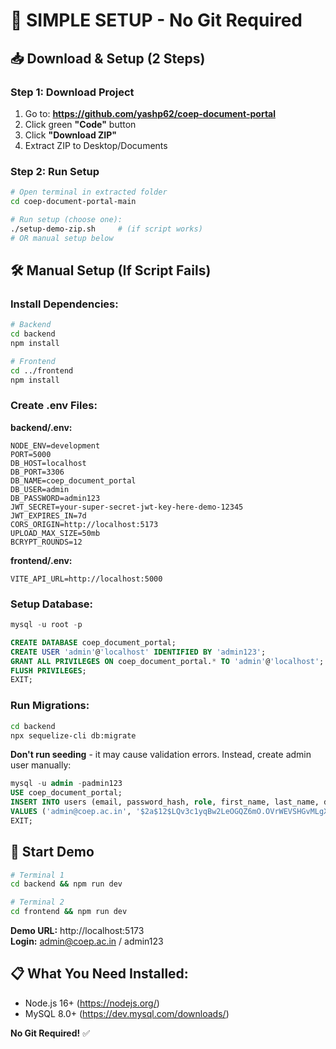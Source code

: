 # 🎯 SIMPLE SETUP - No Git Required

## 📥 Download & Setup (2 Steps)

### Step 1: Download Project
1. Go to: **https://github.com/yashp62/coep-document-portal**
2. Click green **"Code"** button
3. Click **"Download ZIP"**
4. Extract ZIP to Desktop/Documents

### Step 2: Run Setup
```bash
# Open terminal in extracted folder
cd coep-document-portal-main

# Run setup (choose one):
./setup-demo-zip.sh     # (if script works)
# OR manual setup below
```

## 🛠️ Manual Setup (If Script Fails)

### Install Dependencies:
```bash
# Backend
cd backend
npm install

# Frontend
cd ../frontend
npm install
```

### Create .env Files:

**backend/.env:**
```
NODE_ENV=development
PORT=5000
DB_HOST=localhost
DB_PORT=3306
DB_NAME=coep_document_portal
DB_USER=admin
DB_PASSWORD=admin123
JWT_SECRET=your-super-secret-jwt-key-here-demo-12345
JWT_EXPIRES_IN=7d
CORS_ORIGIN=http://localhost:5173
UPLOAD_MAX_SIZE=50mb
BCRYPT_ROUNDS=12
```

**frontend/.env:**
```
VITE_API_URL=http://localhost:5000
```

### Setup Database:
```sql
mysql -u root -p

CREATE DATABASE coep_document_portal;
CREATE USER 'admin'@'localhost' IDENTIFIED BY 'admin123';
GRANT ALL PRIVILEGES ON coep_document_portal.* TO 'admin'@'localhost';
FLUSH PRIVILEGES;
EXIT;
```

### Run Migrations:
```bash
cd backend
npx sequelize-cli db:migrate
```

**Don't run seeding** - it may cause validation errors. Instead, create admin user manually:

```sql
mysql -u admin -padmin123
USE coep_document_portal;
INSERT INTO users (email, password_hash, role, first_name, last_name, designation, is_active, created_at, updated_at) 
VALUES ('admin@coep.ac.in', '$2a$12$LQv3c1yqBw2LeOGQZ6mO.OVrWEVSHGvMLgXy1N8nHQ6VZ4XHWD1Nq', 'super_admin', 'Admin', 'User', 'Administrator', 1, NOW(), NOW());
EXIT;
```

## 🚀 Start Demo
```bash
# Terminal 1
cd backend && npm run dev

# Terminal 2  
cd frontend && npm run dev
```

**Demo URL:** http://localhost:5173  
**Login:** admin@coep.ac.in / admin123

## 📋 What You Need Installed:
- Node.js 16+ (https://nodejs.org/)
- MySQL 8.0+ (https://dev.mysql.com/downloads/)

**No Git Required!** ✅